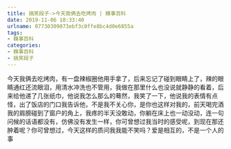 ```yaml
---
title: 搞笑段子->今天我俩去吃烤肉 | 糗事百科
date: 2019-11-06 18:33:40
urlname: 07730309073ebf3c0ffe8bc4d0e6855a
tags: 
- 糗事百科
categories:
- 糗事百科
- 搞笑段子
---
```

今天我俩去吃烤肉，有一盘辣椒圈他用手拿了，后来忘记了碰到眼睛上了，辣的眼睛通红还流眼泪，用清水冲洗也不管用，我做在那里什么也没说就静静的看着，后来给他递了几张纸巾，他说我怎么那么的蓦然，我笑了一下，他说我的表情有点怪，出了饭店的门口我告诉他，不是我不关心你，是你也这样对我的，前天喝完酒我的肩膀碰到了窗户的角上，我疼的半天没敢动，你躺在床上也一动没动，连一句问候的话语都没有，仿佛没有发生一样，你可曾想过我当时的感受呢，到现在那还肿着呢？你可曾想过，今天这样的质问我我能不笑吗？爱是相互的，不是一个人的事


